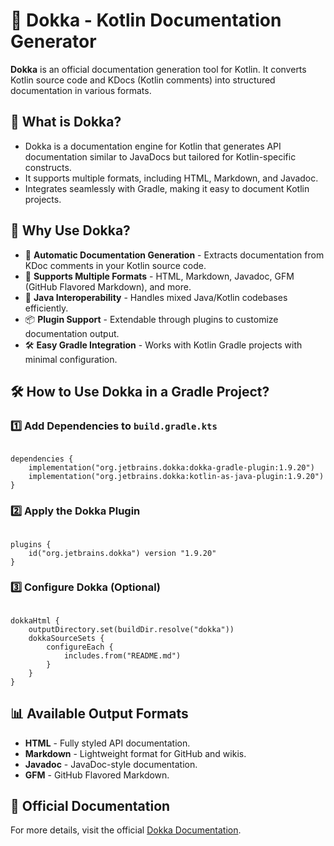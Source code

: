 <h1>📌 Dokka - Kotlin Documentation Generator</h1>

<p><strong>Dokka</strong> is an official documentation generation tool for Kotlin. It converts Kotlin source code and KDocs (Kotlin comments) into structured documentation in various formats.</p>

<h2>🚀 What is Dokka?</h2>

<ul>
    <li>Dokka is a documentation engine for Kotlin that generates API documentation similar to JavaDocs but tailored for Kotlin-specific constructs.</li>
    <li>It supports multiple formats, including HTML, Markdown, and Javadoc.</li>
    <li>Integrates seamlessly with Gradle, making it easy to document Kotlin projects.</li>
</ul>

<h2>🔹 Why Use Dokka?</h2>

<ul>
    <li>📄 <strong>Automatic Documentation Generation</strong> - Extracts documentation from KDoc comments in your Kotlin source code.</li>
    <li>🔄 <strong>Supports Multiple Formats</strong> - HTML, Markdown, Javadoc, GFM (GitHub Flavored Markdown), and more.</li>
    <li>📌 <strong>Java Interoperability</strong> - Handles mixed Java/Kotlin codebases efficiently.</li>
    <li>📦 <strong>Plugin Support</strong> - Extendable through plugins to customize documentation output.</li>
    <li>🛠 <strong>Easy Gradle Integration</strong> - Works with Kotlin Gradle projects with minimal configuration.</li>
</ul>

<h2>🛠️ How to Use Dokka in a Gradle Project?</h2>

<h3>1️⃣ Add Dependencies to <code>build.gradle.kts</code></h3>

<pre><code>
dependencies {
    implementation("org.jetbrains.dokka:dokka-gradle-plugin:1.9.20")
    implementation("org.jetbrains.dokka:kotlin-as-java-plugin:1.9.20")
}
</code></pre>

<h3>2️⃣ Apply the Dokka Plugin</h3>

<pre><code>
plugins {
    id("org.jetbrains.dokka") version "1.9.20"
}
</code></pre>

<h3>3️⃣ Configure Dokka (Optional)</h3>

<pre><code>
dokkaHtml {
    outputDirectory.set(buildDir.resolve("dokka"))
    dokkaSourceSets {
        configureEach {
            includes.from("README.md")
        }
    }
}
</code></pre>

<h2>📊 Available Output Formats</h2>

<ul>
    <li><strong>HTML</strong> - Fully styled API documentation.</li>
    <li><strong>Markdown</strong> - Lightweight format for GitHub and wikis.</li>
    <li><strong>Javadoc</strong> - JavaDoc-style documentation.</li>
    <li><strong>GFM</strong> - GitHub Flavored Markdown.</li>
</ul>

<h2>🔗 Official Documentation</h2>

<p>For more details, visit the official <a href="https://kotlinlang.org/docs/dokka-overview.html" target="_blank">Dokka Documentation</a>.</p>
